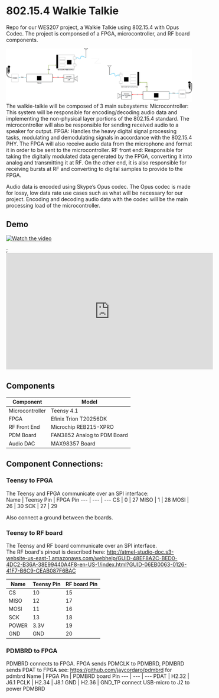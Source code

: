 # 802.15.4 Walkie Talkie
Repo for our WES207 project, a Walkie Talkie using 802.15.4 with Opus Codec. The project is componsed of a FPGA, microcontroller, and RF board components.  
  
<img src="./images/block_diagram.png">
The walkie-talkie will be composed of 3 main subsystems:  
Microcontroller: This system will be responsible for encoding/decoding audio data and implementing the non-physical layer portions of the 802.15.4 standard. The microcontroller will also be responsible for sending received audio to a speaker for output.  
FPGA: Handles the heavy digital signal processing tasks, modulating and demodulating signals in accordance with the 802.15.4 PHY. The FPGA will also receive audio data from the microphone and format it in order to be sent to the microcontroller.  
RF front end: Responsible for taking the digitally modulated data generated by the FPGA, converting it into analog and transmitting it at RF. On the other end, it is also responsible for receiving bursts at RF and converting to digital samples to provide to the FPGA.  

Audio data is encoded using Skype’s Opus codec. The Opus codec is made for lossy, low data rate use cases such as what will be necessary for our project. Encoding and decoding audio data with the codec will be the main processing load of the microcontroller.  

## Demo 
[![Watch the video](https://img.youtube.com/vi/dQw4w9WgXcQ/hqdefault.jpg)](https://youtu.be/dY7u8uQI70k)

;<iframe width="560" height="315" src="https://youtu.be/dY7u8uQI70k" frameborder="0" allow="accelerometer; autoplay; encrypted-media; gyroscope; picture-in-picture" allowfullscreen></iframe>

## Components
Component | Model 
--- | ---
Microcontroller | Teensy 4.1
FPGA            | Efinix Trion T20256DK
RF Front End    | Microchip REB215-XPRO
PDM Board       | FAN3852 Analog to PDM Board
Audio DAC       | MAX98357 Board


## Component Connections:
### Teensy to FPGA
The Teensy and FPGA communicate over an SPI interface:  
Name | Teensy Pin | FPGA Pin 
--- | --- | --- 
CS | 0 | 27
MISO | 1 | 28
MOSI | 26 | 30
SCK | 27 | 29  

Also connect a ground between the boards.  

### Teensy to RF board
The Teensy and RF board communicate over an SPI interface.  
The RF board's pinout is described here: http://atmel-studio-doc.s3-website-us-east-1.amazonaws.com/webhelp/GUID-48EF8A2C-BED0-4DC2-B36A-38E99440A4F8-en-US-1/index.html?GUID-06EB0063-0126-41F7-B6C9-CEAB087F6BAC

Name | Teensy Pin | RF board Pin 
--- | --- | --- 
CS | 10 | 15
MISO | 12 | 17
MOSI | 11 | 16
SCK | 13 | 18
POWER | 3.3V | 19
GND | GND | 20

### PDMBRD to FPGA
PDMBRD connects to FPGA.  FPGA sends PDMCLK to PDMBRD, PDMBRD sends PDAT to FPGA
see: https://github.com/jaycordaro/pdmbrd for pdmbrd
Name | FPGA Pin | PDMBRD board Pin 
--- | --- | --- 
PDAT | H2.32    | J6.1
PCLK | H2.34    | J8.1
GND  | H2.36    | GND_TP
connect USB-micro to J2 to power PDMBRD

